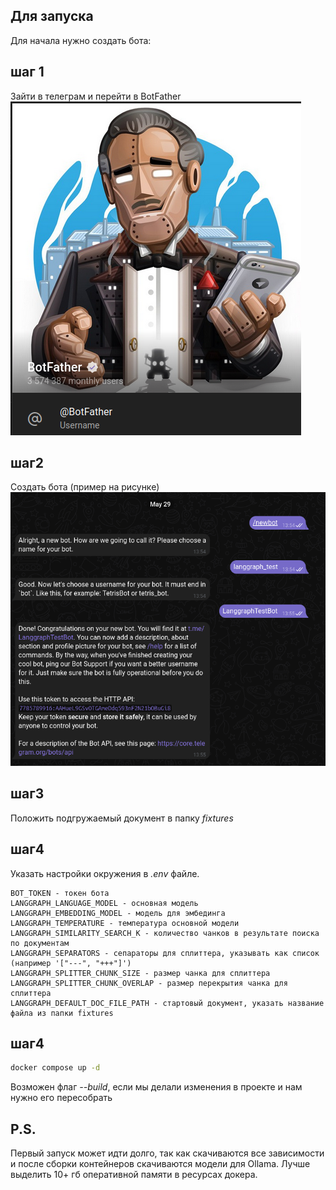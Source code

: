 ## Для запуска

Для начала нужно создать ботa:  
## шаг 1
Зайти в телеграм и перейти в BotFather  
![botfather](docs/botfather.png)
## шаг2
Создать бота (пример на рисунке)  
![creation](docs/creation.png)
## шаг3
Положить подгружаемый документ в папку *fixtures*
## шаг4
Указать настройки окружения в *.env* файле.
```
BOT_TOKEN - токен бота
LANGGRAPH_LANGUAGE_MODEL - основная модель
LANGGRAPH_EMBEDDING_MODEL - модель для эмбединга
LANGGRAPH_TEMPERATURE - температура основной модели
LANGGRAPH_SIMILARITY_SEARCH_K - количество чанков в результате поиска по документам
LANGGRAPH_SEPARATORS - сепараторы для сплиттера, указывать как список (например '["---", "+++"]') 
LANGGRAPH_SPLITTER_CHUNK_SIZE - размер чанка для сплиттера
LANGGRAPH_SPLITTER_CHUNK_OVERLAP - размер перекрытия чанка для сплиттера
LANGGRAPH_DEFAULT_DOC_FILE_PATH - стартовый документ, указать название файла из папки fixtures
```
## шаг4
```bash
docker compose up -d 
```
Возможен флаг *--build*, если мы делали изменения в проекте и нам нужно его пересобрать
## P.S.
Первый запуск может идти долго, так как скачиваются все зависимости и после 
сборки контейнеров скачиваются модели для Ollama. 
Лучше выделить 10+ гб оперативной памяти в ресурсах докера.



